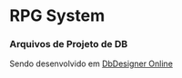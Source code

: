 # RPG System
### Arquivos de Projeto de DB

Sendo desenvolvido em [DbDesigner Online](http://dbdesigner.net/designer/schema/36029)

